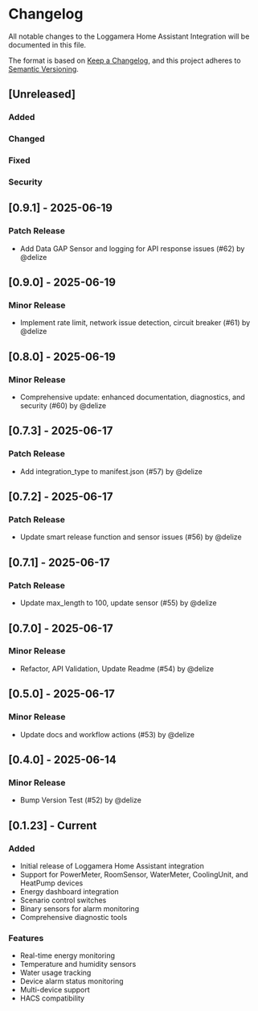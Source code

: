 # Changelog

All notable changes to the Loggamera Home Assistant Integration will be documented in this file.

The format is based on [Keep a Changelog](https://keepachangelog.com/en/1.0.0/),
and this project adheres to [Semantic Versioning](https://semver.org/spec/v2.0.0.html).

## [Unreleased]

### Added

### Changed

### Fixed

### Security


## [0.9.1] - 2025-06-19

### Patch Release
- Add Data GAP Sensor and logging for API response issues (#62) by @delize


## [0.9.0] - 2025-06-19

### Minor Release
- Implement rate limit, network issue detection, circuit breaker (#61) by @delize


## [0.8.0] - 2025-06-19

### Minor Release
- Comprehensive update: enhanced documentation, diagnostics, and security (#60) by @delize


## [0.7.3] - 2025-06-17

### Patch Release
- Add integration_type to manifest.json (#57) by @delize


## [0.7.2] - 2025-06-17

### Patch Release
- Update smart release function and sensor issues (#56) by @delize


## [0.7.1] - 2025-06-17

### Patch Release
- Update max_length to 100, update sensor (#55) by @delize


## [0.7.0] - 2025-06-17

### Minor Release
- Refactor, API Validation, Update Readme (#54) by @delize


## [0.5.0] - 2025-06-17

### Minor Release
- Update docs and workflow actions (#53) by @delize


## [0.4.0] - 2025-06-14

### Minor Release
- Bump Version Test (#52) by @delize


## [0.1.23] - Current

### Added
- Initial release of Loggamera Home Assistant integration
- Support for PowerMeter, RoomSensor, WaterMeter, CoolingUnit, and HeatPump devices
- Energy dashboard integration
- Scenario control switches
- Binary sensors for alarm monitoring
- Comprehensive diagnostic tools

### Features
- Real-time energy monitoring
- Temperature and humidity sensors
- Water usage tracking
- Device alarm status monitoring
- Multi-device support
- HACS compatibility
